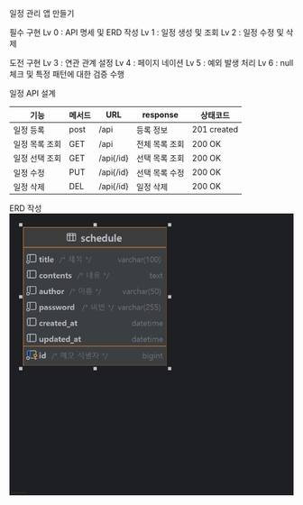 일정 관리 앱 만들기

필수 구현
Lv 0 : API 명세 및 ERD 작성
Lv 1 : 일정 생성 및 조회
Lv 2 : 일정 수정 및 삭제

도전 구현
Lv 3 : 연관 관계 설정
Lv 4 : 페이지 네이션
Lv 5 : 예외 발생 처리
Lv 6 : null 체크 및 특정 패턴에 대한 검증 수행

일정 API 설계

| 기능       | 메서드  | URL    | response | 상태코드        |
|----------|------|--------|----------|-------------|
| 일정 등록    | post | /api   | 등록 정보    | 201 created |
| 일정 목록 조회 | GET  | /api   | 전체 목록 조회 | 200 OK      |
| 일정 선택 조회 | GET  | /api{/id} | 선택 목록 조회 | 200 OK      |
| 일정 수정    | PUT  | /api{/id}   | 선택 목록 수정 | 200 OK      |
| 일정 삭제    | DEL  | /api{/id}   | 일정 삭제    | 200 OK      |


ERD 작성
![img.png](img.png)
